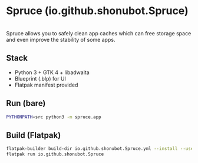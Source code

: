 
# Spruce (io.github.shonubot.Spruce)

<br>Spruce allows you to safely clean app caches which can free storage space and even improve the stability of some apps.

## Stack
- Python 3 + GTK 4 + libadwaita
- Blueprint (.blp) for UI
- Flatpak manifest provided

## Run (bare)
```bash
PYTHONPATH=src python3 -m spruce.app
```

## Build (Flatpak)
```bash
flatpak-builder build-dir io.github.shonubot.Spruce.yml --install --user
flatpak run io.github.shonubot.Spruce
```
